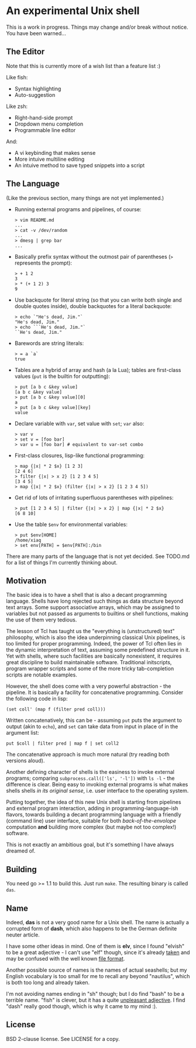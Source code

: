 An experimental Unix shell
==========================

This is a work in progress. Things may change and/or break without notice. You
have been warned...

The Editor
----------

Note that this is currently more of a wish list than a feature list :)

Like fish:

* Syntax highlighting
* Auto-suggestion

Like zsh:

* Right-hand-side prompt
* Dropdown menu completion
* Programmable line editor

And:

* A vi keybinding that makes sense
* More intuive multiline editing
* An intuive method to save typed snippets into a script

The Language
------------

(Like the previous section, many things are not yet implemented.)

* Running external programs and pipelines, of course:
  ```
  > vim README.md
  ...
  > cat -v /dev/random
  ...
  > dmesg | grep bar
  ...
  ```

* Basically prefix syntax without the outmost pair of parentheses (`>`
  represents the prompt):
  ```
  > + 1 2
  3
  > * (+ 1 2) 3
  9
  ```

* Use backquote for literal string (so that you can write both single and
  double quotes inside), double backquotes for a literal backquote:
  ```
  > echo `"He's dead, Jim."`
  "He's dead, Jim."
  > echo ```He's dead, Jim."`
  ``He's dead, Jim."
  ```

* Barewords are string literals:
  ```
  > = a `a`
  true
  ```

* Tables are a hybrid of array and hash (a la Lua); tables are first-class
  values (`put` is the builtin for outputting):
  ```
  > put [a b c &key value]
  [a b c &key value]
  > put [a b c &key value][0]
  a
  > put [a b c &key value][key]
  value
  ```

* Declare variable with `var`, set value with `set`; `var` also:
  ```
  > var v
  > set v = [foo bar]
  > var u = [foo bar] # equivalent to var-set combo
  ```

* First-class closures, lisp-like functional programming:
  ```
  > map {|x| * 2 $x} [1 2 3]
  [2 4 6]
  > filter {|x| > x 2} [1 2 3 4 5]
  [3 4 5]
  > map {|x| * 2 $x} (filter {|x| > x 2} [1 2 3 4 5])
  ```

* Get rid of lots of irritating superfluous parentheses with pipelines:
  ```
  > put [1 2 3 4 5] | filter {|x| > x 2} | map {|x| * 2 $x}
  [6 8 10]
  ```

* Use the table `$env` for environmental variables:
  ```
  > put $env[HOME]
  /home/xiaq
  > set env[PATH] = $env[PATH]:/bin
  ```

There are many parts of the language that is not yet decided. See TODO.md for
a list of things I'm currently thinking about.

Motivation
----------

The basic idea is to have a shell that is also a decant programming language.
Shells have long rejected such things as data structure beyond text arrays.
Some support associative arrays, which may be assigned to variables but not
passed as arguments to builtins or shell functions, making the use of them
very tedious.

The lesson of Tcl has taught us the "everything is (unstructured) text"
philosophy, which is also the idea underpinning classical Unix pipelines, is
too limited for proper programming. Indeed, the power of Tcl often lies in the
dynamic interpretation of text, assuming some predefined structure in it. Yet
with shells, where such facilities are basically nonexistent, it requires
great discipline to build maintainable software. Traditional initscripts,
program wrapper scripts and some of the more tricky tab-completion scripts are
notable examples.

However, the shell does come with a very powerful abstraction - the pipeline.
It is basically a facility for concatenative programming. Consider the
following code in lisp:

```
(set coll' (map f (filter pred coll)))
```

Written concatenatively, this can be - assuming `put` puts the argument to
output (akin to `echo`), and `set` can take data from input in place of in the
argument list:

```
put $coll | filter pred | map f | set coll2
```

The concatenative approach is much more natural (try reading both versions
aloud).

Another defining character of shells is the easiness to invoke external
programs; comparing `subprocess.call(['ls', '-l'])` with `ls -l` - the
difference is clear. Being easy to invoking external programs is what makes
shells shells *in its original sense*, i.e. user interface to the operating
system.

Putting together, the idea of this new Unix shell is starting from pipelines
and external program interaction, adding in programming-language-ish flavors,
towards building a decant programming language with a friendly (command line)
user interface, suitable for both *back-of-the-envolope* computation **and**
building more complex (but maybe not too complex!) software.

This is not exactly an ambitious goal, but it's something I have always
dreamed of.

Building
--------

You need go >= 1.1 to build this. Just run `make`. The resulting binary is
called `das`.

Name
----

Indeed, **das** is not a very good name for a Unix shell. The name is actually
a corrupted form of **dash**, which also happens to be the German definite
neuter article.

I have some other ideas in mind. One of them is **elv**, since I found
"elvish" to be a great adjective - I can't use "elf" though, since it's
already [taken](http://www.cs.cmu.edu/~fp/elf.html) and may be confused with
the well known [file
format](http://en.wikipedia.org/wiki/Executable_and_Linkable_Format).

Another possible source of names is the names of actual seashells; but my
English vocabulary is too small for me to recall any beyond "nautilus", which
is both too long and already taken.

I'm not avoiding names ending in "sh" though; but I do find "bash" to be a
terrible name. "fish" is clever, but it has a quite [unpleasant
adjective](https://en.wiktionary.org/wiki/fishy). I find "dash" really good
though, which is why it came to my mind :).

License
-------

BSD 2-clause license.  See LICENSE for a copy.
